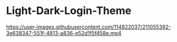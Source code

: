 # Light-Dark-Login-Theme



https://user-images.githubusercontent.com/114822037/211055392-3e638347-551f-4813-a836-e52d1f5f458e.mp4

